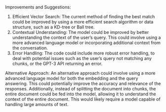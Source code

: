 Improvements and Suggestions:
1.	Efficient Vector Search: The current method of finding the best match could be improved by using a more efficient search algorithm or data structure, such as a KD-tree or Ball tree.
2.	Contextual Understanding: The model could be improved by better understanding the context of the user’s query. This could involve using a more advanced language model or incorporating additional context from the conversation.
3.	Error Handling: The code could include more robust error handling, to deal with potential issues such as the user’s query not matching any chunks, or the GPT-3 API returning an error.

Alternative Approach: 
An alternative approach could involve using a more advanced language model for both the embedding and the query answering. This could potentially improve the accuracy and relevance of the responses. Additionally, instead of splitting the document into chunks, the entire document could be fed into the model, allowing it to understand the context of the entire document. This would likely require a model capable of handling large amounts of text.
